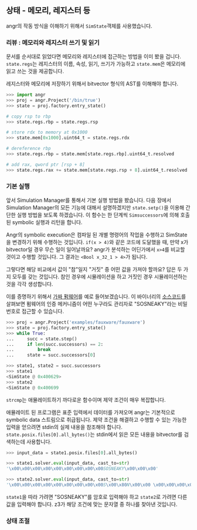 ## 상태 - 메모리, 레지스터 등

angr의 작동 방식을 이해하기 위해서 `SimState`객체를 사용했습니다.

### 리뷰 : 메모리와 레지스터 쓰기 및 읽기

문서를 순서대로 읽었다면 메모리와 레지스터에 접근하는 방법을 이미 봤을 겁니다. `state.regs`는 레지스터의 이름, 속성, 읽기, 쓰기가 가능하고 `state.mem`은 메모리에 읽고 쓰는 것을 제공합니다.

레지스터와 메모리에 저장하기 위해서 bitvector 형식의 AST를 이해해야 합니다.

```python
>>> import angr
>>> proj = angr.Project('/bin/true')
>>> state = proj.factory.entry_state()

# copy rsp to rbp
>>> state.regs.rbp = state.regs.rsp

# store rdx to memory at 0x1000
>>> state.mem[0x1000].uint64_t = state.regs.rdx

# dereference rbp
>>> state.regs.rbp = state.mem[state.regs.rbp].uint64_t.resolved

# add rax, qword ptr [rsp + 8]
>>> state.regs.rax += state.mem[state.regs.rsp + 8].uint64_t.resolved
```

### 기본 실행

앞서 Simulation Manager를 통해서 기본 실행 방법을 봤습니다. 다음 장에서 Simulation Manager의 모든 기능에 대해서 설명하겠지만 `state.setp()`을 이용해 간단한 실행 방법을 보도록 하겠습니다. 이 함수는 한 단계씩 `Simsuccessors`에 의해 호출된 symbolic 실행과 리턴을 합니다.

Angr의 symbolic execution은 컴파일 된 개별 명령어의 작업을 수행하고 SimState을 변경하기 위해 수행하는 것입니다. `if(x > 4)`와 같은 코드에 도달했을 때, 만약 x가 bitvector일 경우 무슨 일이 일어날까요? angr가 분석하는 어딘가에서 `x>4`를 비교할 것이고 수행할 것입니다. 그 결과는 `<Bool x_32_1 > 4>`가 됩니다.

그렇다면 해당 비교에서 값이 "참"일지 "거짓" 중 어떤 값을 가져야 할까요? 답은 두 가지 모두를 갖는 것입니다. 참인 경우에 시뮬레이션을 하고 거짓인 경우 시뮬레이션하는 것을 각각 생성합니다.

이를 증명하기 위해서 [가짜 펌웨어](https://docs.angr.io/examples/fauxware/fauxware)를 예로 들어보겠습니다. 이 바이너리의 [소스코드](https://docs.angr.io/examples/fauxware/fauxware.c)를 살펴보면 펌웨어의 인증 메커니즘이 어떤 누구라도 관리자로 "SOSNEAKY"라는 비밀번호로 접근할 수 있습니다. 

```python
>>> proj = angr.Project('examples/fauxware/fauxware')
>>> state = proj.factory.entry_state()
>>> while True:
...     succ = state.step()
...     if len(succ.successors) == 2:
...         break
...     state = succ.successors[0]

>>> state1, state2 = succ.successors
>>> state1
<SimState @ 0x400629>
>>> state2
<SimState @ 0x400699
```

`strcmp`는 애뮬레이트하기 까다로운 함수이며 제약 조건이 매우 복잡합니다.

애뮬레이트 된 프로그램은 표준 입력에서 데이터를 가져오며 angr는 기본적으로 symbolic data 스트림으로 취급됩니다. 제약 조건을 해결하고 수행할 수 있는 가능한 입력을 얻으려면 stdin의 실제 내용을 참조해야 합니다. `state.posix.files[0].all_bytes()`는 stdin에서 읽은 모든 내용을 bitvector를 검색하는데 사용합니다.

```python
>>> input_data = state1.posix.files[0].all_bytes()

>>> state1.solver.eval(input_data, cast_to=str)
'\x00\x00\x00\x00\x00\x00\x00\x00\x00SOSNEAKY\x00\x00\x00'

>>> state2.solver.eval(input_data, cast_to=str)
'\x00\x00\x00\x00\x00\x00\x00\x00\x00S\x00\x80N\x00\x00 \x00\x00\x00\x00'
```

`state1`을 따라 가려면 "SOSNEAKY"를 암호로 입력해야 하고 `state2`로 가려면 다른 값을 입력해야 합니다. z3가 해당 조건에 맞는 문자열 중 하나를 찾아낸 것입니다.


### 상태 조절

